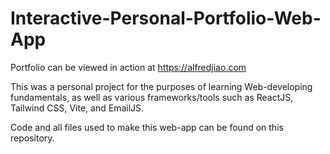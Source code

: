 # Interactive-Personal-Portfolio-Web-App
Portfolio can be viewed in action at https://alfredjiao.com


This was a personal project for the purposes of learning Web-developing fundamentals, as well as various frameworks/tools such as ReactJS, Tailwind CSS, Vite, and EmailJS.

Code and all files used to make this web-app can be found on this repository.
